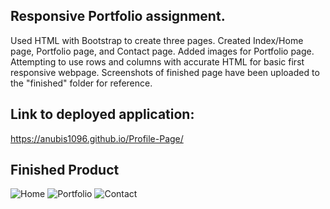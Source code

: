 ## Responsive Portfolio assignment. 
Used HTML with Bootstrap to create three pages. 
Created Index/Home page, Portfolio page, and Contact page. 
Added images for Portfolio page. 
Attempting to use rows and columns with accurate HTML for basic first responsive webpage. 
Screenshots of finished page have been uploaded to the "finished" folder for reference. 

## Link to deployed application: 
https://anubis1096.github.io/Profile-Page/

## Finished Product
![Home](https://user-images.githubusercontent.com/65513935/89003613-1915e400-d2b5-11ea-9b1a-f2592d925f58.JPG)
![Portfolio](https://user-images.githubusercontent.com/65513935/89003619-1a471100-d2b5-11ea-87ed-100dfb250def.JPG)
![Contact](https://user-images.githubusercontent.com/65513935/89003620-1adfa780-d2b5-11ea-89c8-ecf41d4b043f.JPG)
